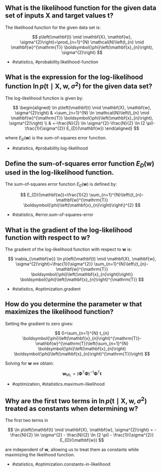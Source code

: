 ## What is the likelihood function for the given data set of inputs  $\mathbf{X}$ and target values  $\mathbf{t}$?

The likelihood function for the given data set is:

$$
p\left(\mathbf{t} \mid \mathbf{X}, \mathbf{w}, \sigma^{2}\right)=\prod_{n=1}^{N} \mathcal{N}\left(t_{n} \mid \mathbf{w}^{\mathrm{T}} \boldsymbol{\phi}\left(\mathbf{x}_{n}\right), \sigma^{2}\right)
$$


- #statistics, #probability.likelihood-function


## What is the expression for the log-likelihood function $\ln p\left(\mathbf{t} \mid \mathbf{X}, \mathbf{w}, \sigma^{2}\right)$ for the given data set?

The log-likelihood function is given by:

$$
\begin{aligned}
\ln p\left(\mathbf{t} \mid \mathbf{X}, \mathbf{w}, \sigma^{2}\right) & =\sum_{n=1}^{N} \ln \mathcal{N}\left(t_{n} \mid \mathbf{w}^{\mathrm{T}} \boldsymbol{\phi}\left(\mathbf{x}_{n}\right), \sigma^{2}\right) \\
& =-\frac{N}{2} \ln \sigma^{2}-\frac{N}{2} \ln (2 \pi)-\frac{1}{\sigma^{2}} E_{D}(\mathbf{w})
\end{aligned}
$$

where $E_{D}(\mathbf{w})$ is the sum-of-squares error function.


- #statistics, #probability.log-likelihood


## Define the sum-of-squares error function $E_{D}(\mathbf{w})$ used in the log-likelihood function.

The sum-of-squares error function $E_{D}(\mathbf{w})$ is defined by:

$$
E_{D}(\mathbf{w})=\frac{1}{2} \sum_{n=1}^{N}\left\{t_{n}-\mathbf{w}^{\mathrm{T}} \boldsymbol{\phi}\left(\mathbf{x}_{n}\right)\right\}^{2}
$$


- #statistics, #error.sum-of-squares-error


## What is the gradient of the log-likelihood function with respect to $\mathbf{w}$?

The gradient of the log-likelihood function with respect to $\mathbf{w}$ is:

$$
\nabla_{\mathbf{w}} \ln p\left(\mathbf{t} \mid \mathbf{X}, \mathbf{w}, \sigma^{2}\right)=\frac{1}{\sigma^{2}} \sum_{n=1}^{N}\left\{t_{n}-\mathbf{w}^{\mathrm{T}} \boldsymbol{\phi}\left(\mathbf{x}_{n}\right)\right\} \boldsymbol{\phi}\left(\mathbf{x}_{n}\right)^{\mathrm{T}}
$$


- #statistics, #optimization.gradient


## How do you determine the parameter $\mathbf{w}$ that maximizes the likelihood function?

Setting the gradient to zero gives:

$$
0=\sum_{n=1}^{N} t_{n} \boldsymbol{\phi}\left(\mathbf{x}_{n}\right)^{\mathrm{T}}-\mathbf{w}^{\mathrm{T}}\left(\sum_{n=1}^{N} \boldsymbol{\phi}\left(\mathbf{x}_{n}\right) \boldsymbol{\phi}\left(\mathbf{x}_{n}\right)^{\mathrm{T}}\right)
$$

Solving for $\mathbf{w}$ we obtain:

$$
\mathbf{w}_{\mathrm{ML}}=\left(\boldsymbol{\Phi}^{\mathrm{T}} \boldsymbol{\Phi}\right)^{-1} \boldsymbol{\Phi}^{\mathrm{T}} \mathbf{t}
$$


- #optimization, #statistics.maximum-likelihood


## Why are the first two terms in $\ln p\left(\mathbf{t} \mid \mathbf{X}, \mathbf{w}, \sigma^{2}\right)$ treated as constants when determining $\mathbf{w}$?

The first two terms in

$$
\ln p\left(\mathbf{t} \mid \mathbf{X}, \mathbf{w}, \sigma^{2}\right) = -\frac{N}{2} \ln \sigma^{2} - \frac{N}{2} \ln (2 \pi) - \frac{1}{\sigma^{2}} E_{D}(\mathbf{w})
$$

are independent of $\mathbf{w}$, allowing us to treat them as constants while maximizing the likelihood function.


- #statistics, #optimization.constants-in-likelihood